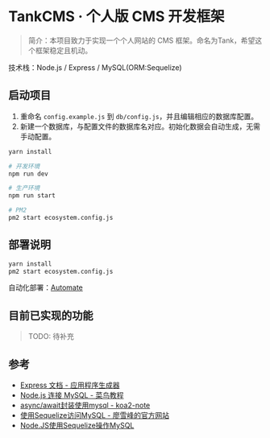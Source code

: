 # TankCMS · 个人版 CMS 开发框架

> 简介：本项目致力于实现一个个人网站的 CMS 框架。命名为Tank，希望这个框架稳定且机动。 

技术栈：Node.js / Express / MySQL(ORM:Sequelize)

## 启动项目

1. 重命名 `config.example.js` 到 `db/config.js`，并且编辑相应的数据库配置。
2. 新建一个数据库，与配置文件的数据库名对应。初始化数据会自动生成，无需手动配置。

```sh
yarn install

# 开发环境
npm run dev

# 生产环境
npm run start

# PM2
pm2 start ecosystem.config.js
```

## 部署说明

```sh
yarn install
pm2 start ecosystem.config.js
```

自动化部署：[Automate](https://github.com/canwdev/automate)

## 目前已实现的功能

> TODO: 待补充

## 参考

- [Express 文档 - 应用程序生成器](https://expressjs.com/zh-cn/starter/generator.html)
- [Node.js 连接 MySQL - 菜鸟教程](http://www.runoob.com/nodejs/nodejs-mysql.html)
- [async/await封装使用mysql - koa2-note](https://chenshenhai.github.io/koa2-note/note/mysql/async.html)
- [使用Sequelize访问MySQL - 廖雪峰的官方网站](https://www.liaoxuefeng.com/wiki/1022910821149312/1101571555324224)
- [Node.JS使用Sequelize操作MySQL](https://www.jianshu.com/p/797e10fe2393)
 
 
